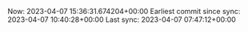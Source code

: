 Now: 2023-04-07 15:36:31.674204+00:00 Earliest commit since sync: 2023-04-07 10:40:28+00:00 Last sync: 2023-04-07 07:47:12+00:00
